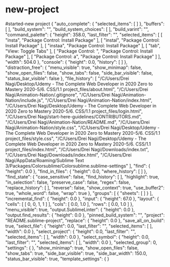 # new-project
#started-new project
{
	"auto_complete":
	{
		"selected_items":
		[
		]
	},
	"buffers":
	[
	],
	"build_system": "",
	"build_system_choices":
	[
	],
	"build_varint": "",
	"command_palette":
	{
		"height": 358.0,
		"last_filter": "",
		"selected_items":
		[
			[
				"insta",
				"Package Control: Install Package"
			],
			[
				"instal",
				"Package Control: Install Package"
			],
			[
				"instaa",
				"Package Control: Install Package"
			],
			[
				"tab",
				"View: Toggle Tabs"
			],
			[
				"Package Control: ",
				"Package Control: Install Package"
			],
			[
				"Package Control: a",
				"Package Control: Install Package"
			]
		],
		"width": 504.0
	},
	"console":
	{
		"height": 0.0,
		"history":
		[
		]
	},
	"distraction_free":
	{
		"menu_visible": true,
		"show_minimap": false,
		"show_open_files": false,
		"show_tabs": false,
		"side_bar_visible": false,
		"status_bar_visible": false
	},
	"file_history":
	[
		"/C/Users/Drei Nagi/Desktop/Udemy - The Complete Web Developer in 2020 Zero to Mastery 2020-5/6. CSS/1.1 project_files/about.html",
		"/C/Users/Drei Nagi/Animation-Nation/.gitignore",
		"/C/Users/Drei Nagi/Animation-Nation/include.js",
		"/C/Users/Drei Nagi/Animation-Nation/index.html",
		"/C/Users/Drei Nagi/Desktop/Udemy - The Complete Web Developer in 2020 Zero to Mastery 2020-5/6. CSS/1.1 project_files/login.html",
		"/C/Users/Drei Nagi/start-here-guidelines/CONTRIBUTORS.md",
		"/C/Users/Drei Nagi/Animation-Nation/README.md",
		"/C/Users/Drei Nagi/Animation-Nation/style.css",
		"/C/Users/Drei Nagi/Desktop/Udemy - The Complete Web Developer in 2020 Zero to Mastery 2020-5/6. CSS/1.1 project_files/style.css",
		"/C/Users/Drei Nagi/Desktop/Udemy - The Complete Web Developer in 2020 Zero to Mastery 2020-5/6. CSS/1.1 project_files/index.html",
		"/C/Users/Drei Nagi/Downloads/index.txt",
		"/C/Users/Drei Nagi/Downloads/index.html",
		"/C/Users/Drei Nagi/AppData/Roaming/Sublime Text 3/Packages/Colorsublime/Colorsublime.sublime-settings"
	],
	"find":
	{
		"height": 0.0
	},
	"find_in_files":
	{
		"height": 0.0,
		"where_history":
		[
		]
	},
	"find_state":
	{
		"case_sensitive": false,
		"find_history":
		[
		],
		"highlight": true,
		"in_selection": false,
		"preserve_case": false,
		"regex": false,
		"replace_history":
		[
		],
		"reverse": false,
		"show_context": true,
		"use_buffer2": true,
		"whole_word": false,
		"wrap": true
	},
	"groups":
	[
		{
			"sheets":
			[
			]
		}
	],
	"incremental_find":
	{
		"height": 0.0
	},
	"input":
	{
		"height": 67.0
	},
	"layout":
	{
		"cells":
		[
			[
				0,
				0,
				1,
				1
			]
		],
		"cols":
		[
			0.0,
			1.0
		],
		"rows":
		[
			0.0,
			1.0
		]
	},
	"menu_visible": true,
	"output.SublimeLinter":
	{
		"height": 0.0
	},
	"output.find_results":
	{
		"height": 0.0
	},
	"pinned_build_system": "",
	"project": "README.sublime-project",
	"replace":
	{
		"height": 0.0
	},
	"save_all_on_build": true,
	"select_file":
	{
		"height": 0.0,
		"last_filter": "",
		"selected_items":
		[
		],
		"width": 0.0
	},
	"select_project":
	{
		"height": 0.0,
		"last_filter": "",
		"selected_items":
		[
		],
		"width": 0.0
	},
	"select_symbol":
	{
		"height": 0.0,
		"last_filter": "",
		"selected_items":
		[
		],
		"width": 0.0
	},
	"selected_group": 0,
	"settings":
	{
	},
	"show_minimap": true,
	"show_open_files": false,
	"show_tabs": true,
	"side_bar_visible": true,
	"side_bar_width": 150.0,
	"status_bar_visible": true,
	"template_settings":
	{
	}
